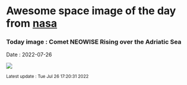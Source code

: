 
# Awesome space image of the day from [nasa](https://api.nasa.gov/)

### Today image : Comet NEOWISE Rising over the Adriatic Sea

Date : 2022-07-26


![](https://www.youtube.com/embed/ts0Ek3nLHew?rel=0)

<small>Latest update : Tue Jul 26 17:20:31 2022</small>


